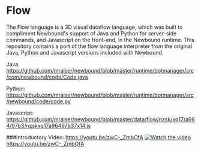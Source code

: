# Flow
The Flow language is a 3D visual dataflow language, which was built to compliment Newbound's support of Java and Python for server-side commands, and Javascript on the front-end, in the Newbound runtime. This repository contains a port of the flow language interpreter from the original Java, Python and Javascript versions included with Newbound.

Java: https://github.com/mraiser/newbound/blob/master/runtime/botmanager/src/com/newbound/code/Code.java

Python: https://github.com/mraiser/newbound/blob/master/runtime/botmanager/src/newbound/code/code.py

Javascript: https://github.com/mraiser/newbound/blob/master/data/flow/nzsk/xq17/a964/97b3/nzskxq17a96497b37x14.js

###Introductory Video:
https://youtu.be/zwC-_ZmbOfA
[![Watch the video](https://img.youtube.com/vi/j7S5__ObWis/maxresdefault.jpg)](https://youtu.be/zwC-_ZmbOfA)
https://youtu.be/zwC-_ZmbOfA
